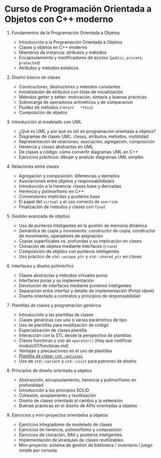 # Curso de Programación Orientada a Objetos con C++ moderno

1. Fundamentos de la Programación Orientada a Objetos

    * Introducción a la Programación Orientada a Objetos
    * Clases y objetos en C++ moderno
    * Miembros de instancia: atributos y métodos
    * Encapsulamiento y modificadores de acceso (`public`, `private`, `protected`)
    * Atributos y métodos estáticos

2. Diseño básico de clases

    * Constructores, destructores y métodos constantes
    * Inicialización de atributos con listas de inicialización
    * Métodos getter y setter: motivación, sintaxis y buenas prácticas
    * Sobrecarga de operadores aritméticos y de comparación
    * Fluidez de métodos (`return   *this`)
    * Composición de objetos

3. Introducción al modelado con UML

    * ¿Qué es UML y por qué es útil en programación orientada a objetos?
    * Diagramas de clases UML: clases, atributos, métodos, visibilidad
    * Representación de relaciones: asociación, agregación, composición
    * Herencia y clases abstractas en UML
    * De clases a código: cómo convertir diagramas UML en C++
    * Ejercicios prácticos: dibujar y analizar diagramas UML simples

4. Relaciones entre clases

    * Agregación y composición: diferencias y ejemplos
    * Asociaciones entre objetos y responsabilidades
    * Introducción a la herencia: clases base y derivadas
    * Herencia y polimorfismo en C++
    * Conversiones implícitas y punteros base
    * El papel del `virtual` y el uso correcto de `override`
    * Finalización de métodos y clases con `final`

5. Gestión avanzada de objetos

    * Uso de punteros inteligentes en la gestión de memoria dinámica
    * Semántica de copia y movimiento: constructor de copia, constructor de movimiento, operadores de asignación
    * Copias superficiales vs. profundas y su implicación en clases
    * Clonación de objetos mediante interfaces (`clone`)
    * Composición de objetos con punteros inteligentes
    * Uso práctico de `std::unique_ptr` y `std::shared_ptr` en clases

6. Interfaces y diseño polimórfico

    * Clases abstractas y métodos virtuales puros
    * Interfaces puras y su implementación
    * Devolución de interfaces mediante punteros inteligentes
    * Separación entre interfaz y detalle de implementación (Pimpl idiom)
    * Diseño orientado a contratos y principios de responsabilidad

7. Plantillas de clases y programación genérica

    * Introducción a las plantillas de clases
    * Clases genéricas con uno o varios parámetros de tipo
    * Uso de plantillas para reutilización de código
    * Especialización de clases plantilla
    * Interacción con la STL desde la perspectiva de plantillas
    * Clases functoras y uso de `operator()` [Hay que nodificar modulo07/functoras.md]
    * Ventajas y precauciones en el uso de plantillas
    * [Plantilla de clase: `std::optional`](contenido/modulo07/optional.md)
    * Uso de `std::variant` y `std::visit` para patrones de diseño

8. Principios de diseño orientado a objetos

    * Abstracción, encapsulamiento, herencia y polimorfismo en profundidad
    * Introducción a los principios SOLID
    * Cohesión, acoplamiento y reutilización
    * Diseño de clases orientado al cambio y la extensión
    * Buenas prácticas en el diseño de APIs orientadas a objetos

9. Ejercicios y mini-proyectos orientados a objetos

    * Ejercicios integradores de modelado de clases
    * Ejercicios de herencia, polimorfismo y composición
    * Ejercicios de clonación, RAII y punteros inteligentes
    * Implementación de jerarquías de clases reutilizables
    * Mini-proyecto: sistema de gestión de biblioteca / inventario / juego simple por consola

